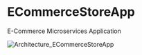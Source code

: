 # ECommerceStoreApp
E-Commerce Microservices Application

![Architecture_ECommerceStoreApp](https://user-images.githubusercontent.com/82120298/230764357-44455454-0009-440b-a74f-aff62639875f.png)
